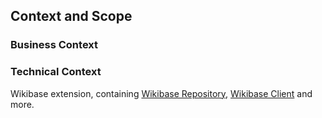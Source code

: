 ## Context and Scope

### Business Context

### Technical Context

Wikibase extension, containing [Wikibase Repository](../WikibaseRepo/README.md), [Wikibase Client](../WikibaseClient/README.md) and more.
